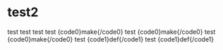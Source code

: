 # test2
test 
test
test
test {code0}make{/code0}
test {code0}make{/code0}
test {code0}make{/code0}
test {code1}def{/code1}
test {code1}def{/code1}
